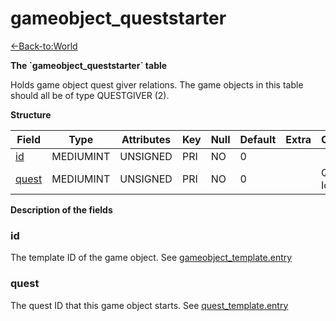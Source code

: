 # gameobject\_queststarter

[<-Back-to:World](database-world.md)

**The \`gameobject\_queststarter\` table**

Holds game object quest giver relations. The game objects in this table should all be of type QUESTGIVER (2).

**Structure**

| Field      | Type         | Attributes | Key | Null | Default | Extra | Comment          |
|------------|--------------|------------|-----|------|---------|-------|------------------|
| [id][1]    | MEDIUMINT | UNSIGNED   | PRI | NO   | 0       |       |                  |
| [quest][2] | MEDIUMINT | UNSIGNED   | PRI | NO   | 0       |       | Quest Identifier |

[1]: #id
[2]: #quest

**Description of the fields**

### id

The template ID of the game object. See [gameobject\_template.entry](http://www.azerothcore.org/wiki/gameobject_template#entry)

### quest

The quest ID that this game object starts. See [quest\_template.entry](http://www.azerothcore.org/wiki/quest_template#id)
